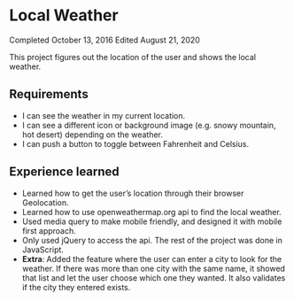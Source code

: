# Local Weather
Completed October 13, 2016
Edited August 21, 2020

This project figures out the location of the user and shows the local weather.


## Requirements
- I can see the weather in my current location.
- I can see a different icon or background image (e.g. snowy mountain, hot desert) depending on the weather.
- I can push a button to toggle between Fahrenheit and Celsius.

## Experience learned
- Learned how to get the user’s location through their browser Geolocation.
- Learned how to use openweathermap.org api to find the local weather. 
- Used media query to make mobile friendly, and designed it with mobile first approach.
- Only used jQuery to access the api. The rest of the project was done in JavaScript.
- **Extra**: Added the feature where the user can enter a city to look for the weather. If there was more than one city with the same name, it showed that list and let the user choose which one they wanted. It also validates if the city they entered exists.
